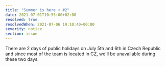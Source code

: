 ```yaml
---
title: "Summer is here ☀️ #2"
date: 2021-07-01T10:55:00+02:00
resolved: true
resolvedWhen: 2021-07-06 19:10:40+00:00
severity: notice
section: issue
---
```


There are 2 days of public holidays on July 5th and 6th in Czech Republic and since most of the team is located in CZ, we'll be unavailable during these two days.
